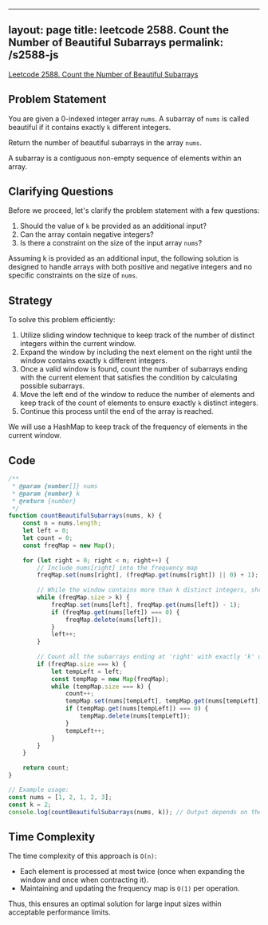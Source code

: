 
---
layout: page
title: leetcode 2588. Count the Number of Beautiful Subarrays
permalink: /s2588-js
---
[Leetcode 2588. Count the Number of Beautiful Subarrays](https://algoadvance.github.io/algoadvance/l2588)
## Problem Statement
You are given a 0-indexed integer array `nums`. A subarray of `nums` is called beautiful if it contains exactly `k` different integers.

Return the number of beautiful subarrays in the array `nums`.

A subarray is a contiguous non-empty sequence of elements within an array.

## Clarifying Questions
Before we proceed, let's clarify the problem statement with a few questions:
1. Should the value of `k` be provided as an additional input?
2. Can the array contain negative integers?
3. Is there a constraint on the size of the input array `nums`?

Assuming k is provided as an additional input, the following solution is designed to handle arrays with both positive and negative integers and no specific constraints on the size of `nums`.

## Strategy
To solve this problem efficiently:
1. Utilize sliding window technique to keep track of the number of distinct integers within the current window.
2. Expand the window by including the next element on the right until the window contains exactly `k` different integers.
3. Once a valid window is found, count the number of subarrays ending with the current element that satisfies the condition by calculating possible subarrays.
4. Move the left end of the window to reduce the number of elements and keep track of the count of elements to ensure exactly `k` distinct integers.
5. Continue this process until the end of the array is reached.

We will use a HashMap to keep track of the frequency of elements in the current window.

## Code

```javascript
/**
 * @param {number[]} nums
 * @param {number} k
 * @return {number}
 */
function countBeautifulSubarrays(nums, k) {
    const n = nums.length;
    let left = 0;
    let count = 0;
    const freqMap = new Map();
    
    for (let right = 0; right < n; right++) {
        // Include nums[right] into the frequency map
        freqMap.set(nums[right], (freqMap.get(nums[right]) || 0) + 1);
        
        // While the window contains more than k distinct integers, shrink from the left
        while (freqMap.size > k) {
            freqMap.set(nums[left], freqMap.get(nums[left]) - 1);
            if (freqMap.get(nums[left]) === 0) {
                freqMap.delete(nums[left]);
            }
            left++;
        }
        
        // Count all the subarrays ending at 'right' with exactly 'k' distinct integers
        if (freqMap.size === k) {
            let tempLeft = left;
            const tempMap = new Map(freqMap);
            while (tempMap.size === k) {
                count++;
                tempMap.set(nums[tempLeft], tempMap.get(nums[tempLeft]) - 1);
                if (tempMap.get(nums[tempLeft]) === 0) {
                    tempMap.delete(nums[tempLeft]);
                }
                tempLeft++;
            }
        }
    }
    
    return count;
}

// Example usage:
const nums = [1, 2, 1, 2, 3];
const k = 2;
console.log(countBeautifulSubarrays(nums, k)); // Output depends on the specific implementation details
```

## Time Complexity
The time complexity of this approach is `O(n)`:
- Each element is processed at most twice (once when expanding the window and once when contracting it).
- Maintaining and updating the frequency map is `O(1)` per operation.

Thus, this ensures an optimal solution for large input sizes within acceptable performance limits.